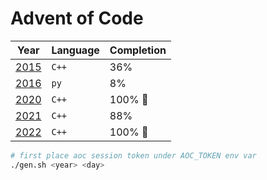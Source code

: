 # Advent of Code

| Year           | Language | Completion |
| -------------- | -------- | ---------- |
| [2015](./2015) | `C++`    | 36%        |
| [2016](./2016) | `py`     | 8%         |
| [2020](./2020) | `C++`    | 100% 🎉    |
| [2021](./2021) | `C++`    | 88%        |
| [2022](./2022) | `C++`    | 100% 🎉    |

```sh
# first place aoc session token under AOC_TOKEN env var
./gen.sh <year> <day>
```
